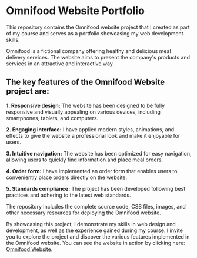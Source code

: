 # Omnifood Website Portfolio

This repository contains the Omnifood website project that I created as part of my course and serves as a portfolio showcasing my web development skills.

Omnifood is a fictional company offering healthy and delicious meal delivery services. The website aims to present the company's products and services in an attractive and interactive way.

## The key features of the Omnifood Website project are:

**1. Responsive design:** The website has been designed to be fully responsive and visually appealing on various devices, including smartphones, tablets, and computers.

**2. Engaging interface:** I have applied modern styles, animations, and effects to give the website a professional look and make it enjoyable for users.

**3. Intuitive navigation:** The website has been optimized for easy navigation, allowing users to quickly find information and place meal orders.

**4. Order form:** I have implemented an order form that enables users to conveniently place orders directly on the website.

**5. Standards compliance:** The project has been developed following best practices and adhering to the latest web standards.


The repository includes the complete source code, CSS files, images, and other necessary resources for deploying the Omnifood website.

By showcasing this project, I demonstrate my skills in web design and development, as well as the experience gained during my course. I invite you to explore the project and discover the various features implemented in the Omnifood website. You can see the website in action by clicking here: <a href="https://akwiecinska.github.io/omnifood-website/">Omnifood Website</a>.
